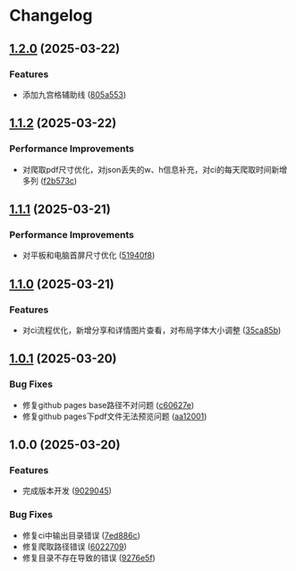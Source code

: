 # Changelog

## [1.2.0](https://github.com/bosens-China/xiaomi-photography/compare/v1.1.2...v1.2.0) (2025-03-22)


### Features

* 添加九宫格辅助线 ([805a553](https://github.com/bosens-China/xiaomi-photography/commit/805a553e7f43213e045a700e266e03a2034474df))

## [1.1.2](https://github.com/bosens-China/xiaomi-photography/compare/v1.1.1...v1.1.2) (2025-03-22)


### Performance Improvements

* 对爬取pdf尺寸优化，对json丢失的w、h信息补充，对ci的每天爬取时间新增多列 ([f2b573c](https://github.com/bosens-China/xiaomi-photography/commit/f2b573c82da62809570aebe9a750f7c745b86351))

## [1.1.1](https://github.com/bosens-China/xiaomi-photography/compare/v1.1.0...v1.1.1) (2025-03-21)


### Performance Improvements

* 对平板和电脑首屏尺寸优化 ([51940f8](https://github.com/bosens-China/xiaomi-photography/commit/51940f8b5b51e5c012fcc6349c4592768b4091d5))

## [1.1.0](https://github.com/bosens-China/xiaomi-photography/compare/v1.0.1...v1.1.0) (2025-03-21)


### Features

* 对ci流程优化，新增分享和详情图片查看，对布局字体大小调整 ([35ca85b](https://github.com/bosens-China/xiaomi-photography/commit/35ca85b1ca7c85901851d0ee2b7813a1f68ae4c9))

## [1.0.1](https://github.com/bosens-China/xiaomi-photography/compare/v1.0.0...v1.0.1) (2025-03-20)


### Bug Fixes

* 修复github pages base路径不对问题 ([c60627e](https://github.com/bosens-China/xiaomi-photography/commit/c60627e3d7c8c3b37de090daf8802acf6b02040c))
* 修复github pages下pdf文件无法预览问题 ([aa12001](https://github.com/bosens-China/xiaomi-photography/commit/aa120017779d903e0ccaf9f1d2c55f8db3eb17ae))

## 1.0.0 (2025-03-20)


### Features

* 完成版本开发 ([9029045](https://github.com/bosens-China/xiaomi-photography/commit/9029045df607f126bb1b13a6d679d8e96fa9edec))


### Bug Fixes

* 修复ci中输出目录错误 ([7ed886c](https://github.com/bosens-China/xiaomi-photography/commit/7ed886c24eec6de2a98e7899a4160bda9c13a56f))
* 修复爬取路径错误 ([6022709](https://github.com/bosens-China/xiaomi-photography/commit/6022709db06975899cf0665c1306c0b90b54f74d))
* 修复目录不存在导致的错误 ([9276e5f](https://github.com/bosens-China/xiaomi-photography/commit/9276e5f173027e793c0709f5333cb283690cead9))
